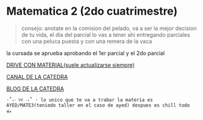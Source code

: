 # Matematica 2  (2do cuatrimestre)
 > consejo: anotate en la comision del pelado, va a ser la mejor decision de tu vida, el dia del parcial lo vas a tener ahi entregando parciales con una peluca puesta y con una remera de la vaca 


la cursada se aprueba aprobando el 1er parcial y el 2do parcial 

[DRIVE CON MATERIAL(suele actualizarse siempre)](https://drive.google.com/drive/folders/1RMNq2F1ETpHUZmDvMlSUIq-pJAOh81AS?usp=sharing)

[CANAL DE LA CATEDRA](https://www.youtube.com/@matematica2informatica582)

[BLOG DE LA CATEDRA](https://mate1y2.blogspot.com/p/matematica-2.html)


`⋅˚₊‧ ୨୧ ‧₊˚ ⋅ lo unico que te va a trabar la materia es AYED/MATE3(teniedo taller en el caso de ayed) despues es chill todo  𖦹๋࣭⭑`

